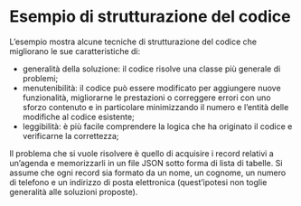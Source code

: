 # Esempio di strutturazione del codice

L’esempio mostra alcune tecniche di strutturazione del codice che migliorano le sue caratteristiche di:
- generalità della soluzione: il codice risolve una classe più generale di problemi;
- menutenibilità: il codice può essere modificato per aggiungere nuove funzionalità, migliorarne le prestazioni o correggere errori con uno sforzo contenuto e in particolare minimizzando il numero e l’entità delle modifiche al codice esistente;
- leggibilità: è più facile comprendere la logica che ha originato il codice e verificarne la correttezza;

Il problema che si vuole risolvere è quello di acquisire i record relativi a un’agenda e memorizzarli in un file JSON sotto forma di lista di tabelle. Si assume che ogni record sia formato da un nome, un cognome, un numero di telefono e un indirizzo di posta elettronica (quest’ipotesi non toglie generalità alle soluzioni proposte).
